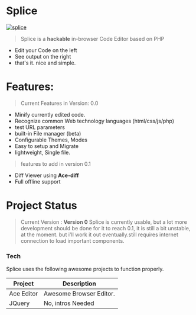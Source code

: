 # Splice

[![splice](https://quadroloop.github.io/bobaux/splice-app.PNG)]()

> Splice is a __hackable__ in-browser Code Editor based on PHP

  - Edit your Code on the left
  - See output on the right
  - that's it. nice and simple.

# Features:
 > Current Features in Version: 0.0
 - Minify currently edited code.
 - Recognize common Web technology languages (html/css/js/php)
 - test URL parameters
 - built-in File manager (beta)
 - Configurable Themes, Modes
 - Easy to setup and Migrate
 - lightweight, Single file.
 
 > features to add in version 0.1
 - Diff Viewer using __Ace-diff__
 - Full offline support
 

# Project Status
  > Current Version : __Version 0__
  > Splice is currently usable, but a lot more development should be done for it to reach 0.1, it is still a bit unstable, at the moment. but i'll work it out eventually.still requires internet connection to load important components.

### Tech

Splice uses the following awesome projects to function properly.

| Project | Description |
| ------ | ------ |
| Ace Editor | Awesome Browser Editor. |
| JQuery | No, intros Needed  |

